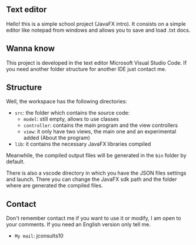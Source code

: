 ## Text editor

Hello! this is a simple school project (JavaFX intro). It consists on a simple editor like notepad from windows and allows you to save and load .txt docs.

## Wanna know

This project is developed in the text editor Microsoft Visual Studio Code. If you need another folder structure for another IDE just contact me.

## Structure

Well, the workspace has the following directories:

- `src`: the folder which contains the source code:
    - `model`: still empty, allows to use classes
    - `controller`: contains the main program and the view controllers
    - `view`: it only have two views, the main one and an experimental added (About the program)
- `lib`: it contains the necessary JavaFX libraries compiled

Meanwhile, the compiled output files will be generated in the `bin` folder by default.

There is also a vscode directory in which you have the JSON files settings and launch. There you can change the JavaFX sdk path and the folder where are generated the compiled files.

## Contact

Don't remember contact me if you want to use it or modify, I am open to your comments. If you need an English version only tell me. 

- `My mail`: jconsults10